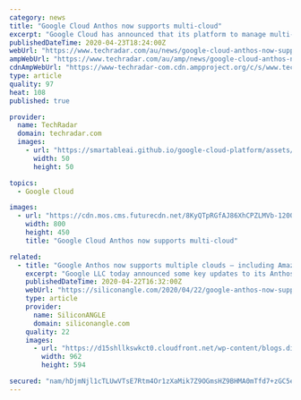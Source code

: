 ```yaml
---
category: news
title: "Google Cloud Anthos now supports multi-cloud"
excerpt: "Google Cloud has announced that its platform to manage multi-cloud workloads Anthos is now generally available for AWS though the company plans to add support for Microsoft Azure by the end of this year. Anthos aims to deliver on the promise of write once, run anywhere by allowing businesses to run their applications on existing on-prem ..."
publishedDateTime: 2020-04-23T18:24:00Z
webUrl: "https://www.techradar.com/au/news/google-cloud-anthos-now-supports-multi-cloud"
ampWebUrl: "https://www.techradar.com/au/amp/news/google-cloud-anthos-now-supports-multi-cloud"
cdnAmpWebUrl: "https://www-techradar-com.cdn.ampproject.org/c/s/www.techradar.com/au/amp/news/google-cloud-anthos-now-supports-multi-cloud"
type: article
quality: 97
heat: 108
published: true

provider:
  name: TechRadar
  domain: techradar.com
  images:
    - url: "https://smartableai.github.io/google-cloud-platform/assets/images/organizations/techradar.com-50x50.jpg"
      width: 50
      height: 50

topics:
  - Google Cloud

images:
  - url: "https://cdn.mos.cms.futurecdn.net/8KyQTpRGfAJ86XhCPZLMVb-1200-80.jpg"
    width: 800
    height: 450
    title: "Google Cloud Anthos now supports multi-cloud"

related:
  - title: "Google Anthos now supports multiple clouds – including Amazon’s"
    excerpt: "Google LLC today announced some key updates to its Anthos application platform, enabling it to support more workloads in different computing environments at a reduced cost. Google Anthos is a hybrid cloud application development platform that runs atop the open-source Kubernetes container orchestration software. It’s designed to host ..."
    publishedDateTime: 2020-04-22T16:32:00Z
    webUrl: "https://siliconangle.com/2020/04/22/google-anthos-now-supports-multiple-clouds-including-aws/"
    type: article
    provider:
      name: SiliconANGLE
      domain: siliconangle.com
    quality: 22
    images:
      - url: "https://d15shllkswkct0.cloudfront.net/wp-content/blogs.dir/1/files/2020/04/Google-Anthos.png"
        width: 962
        height: 594

secured: "nam/hDjmNjl1cTLUwVTsE7Rtm4Or1zXaMik7Z9OGmsHZ9BHMA0mTfd7+zGC5eixhucTgYs36c/s81phseYYvmBvQ5beYmfDURBsNCJmCklhfaBStSH/FvUmAMP22SwJbx7D5jNXe2NHXWvKUJ7i+j0JUe0jtWraDZQOVVdvqPrKVOo4VUl60z6ktGDUj0iCCeWQPaqESLohn96JjEhQRsqqWNs5bK3lPUeJ68c3AOlGmVACfDlHkE96UwZRVMa/QkQA1jql7wmO8AB425t5f8tpF5x9qQb5pPhYLLP8LY+W032us5M0r1LBSafrWOtZm;dcv3LWYo9ylAkLB5442Rxw=="
---
```


